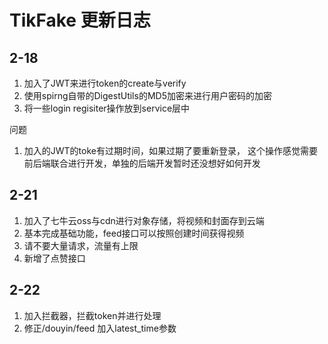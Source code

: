 # TikFake 更新日志

## 2-18
1. 加入了JWT来进行token的create与verify 
2. 使用spirng自带的DigestUtils的MD5加密来进行用户密码的加密 
3. 将一些login regisiter操作放到service层中

问题
1. 加入的JWT的toke有过期时间，如果过期了要重新登录，
这个操作感觉需要前后端联合进行开发，单独的后端开发暂时还没想好如何开发

## 2-21
1. 加入了七牛云oss与cdn进行对象存储，将视频和封面存到云端
2. 基本完成基础功能，feed接口可以按照创建时间获得视频
3. 请不要大量请求，流量有上限
4. 新增了点赞接口

## 2-22
1. 加入拦截器，拦截token并进行处理
2. 修正/douyin/feed 加入latest_time参数